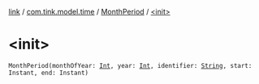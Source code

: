 [link](../../index.md) / [com.tink.model.time](../index.md) / [MonthPeriod](index.md) / [&lt;init&gt;](./-init-.md)

# &lt;init&gt;

`MonthPeriod(monthOfYear: `[`Int`](https://kotlinlang.org/api/latest/jvm/stdlib/kotlin/-int/index.html)`, year: `[`Int`](https://kotlinlang.org/api/latest/jvm/stdlib/kotlin/-int/index.html)`, identifier: `[`String`](https://kotlinlang.org/api/latest/jvm/stdlib/kotlin/-string/index.html)`, start: Instant, end: Instant)`